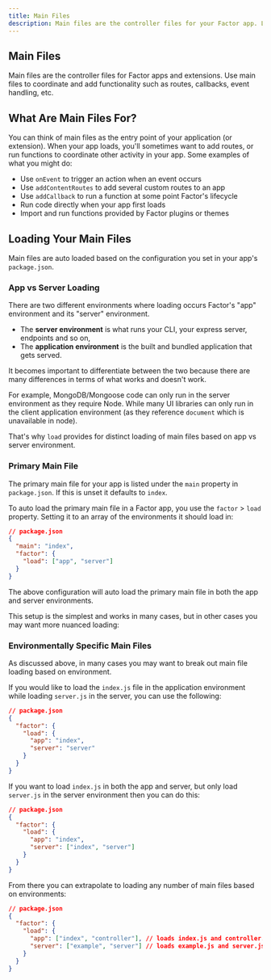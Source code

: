 ```yaml
---
title: Main Files
description: Main files are the controller files for your Factor app. Learn how to load and use them.
---
```


## Main Files

Main files are the controller files for Factor apps and extensions. Use main files to coordinate and add functionality such as routes, callbacks, event handling, etc.

## What Are Main Files For?

You can think of main files as the entry point of your application (or extension). When your app loads, you'll sometimes want to add routes, or run functions to coordinate other activity in your app. Some examples of what you might do:

- Use `onEvent` to trigger an action when an event occurs
- Use `addContentRoutes` to add several custom routes to an app
- Use `addCallback` to run a function at some point Factor's lifecycle
- Run code directly when your app first loads
- Import and run functions provided by Factor plugins or themes

## Loading Your Main Files

Main files are auto loaded based on the configuration you set in your app's `package.json`.

### App vs Server Loading

There are two different environments where loading occurs Factor's "app" environment and its "server" environment.

- The **server environment** is what runs your CLI, your express server, endpoints and so on,
- The **application environment** is the built and bundled application that gets served.

It becomes important to differentiate between the two because there are many differences in terms of what works and doesn't work.

For example, MongoDB/Mongoose code can only run in the server environment as they require Node. While many UI libraries can only run in the client application environment (as they reference `document` which is unavailable in node).

That's why `load` provides for distinct loading of main files based on app vs server environment.

### Primary Main File

The primary main file for your app is listed under the `main` property in `package.json`. If this is unset it defaults to `index`.

To auto load the primary main file in a Factor app, you use the `factor` > `load` property. Setting it to an array of the environments it should load in:

```json
// package.json
{
  "main": "index",
  "factor": {
    "load": ["app", "server"]
  }
}
```

The above configuration will auto load the primary main file in both the app and server environments.

This setup is the simplest and works in many cases, but in other cases you may want more nuanced loading:

### Environmentally Specific Main Files

As discussed above, in many cases you may want to break out main file loading based on environment.

If you would like to load the `index.js` file in the application environment while loading `server.js` in the server, you can use the following:

```json
// package.json
{
  "factor": {
    "load": {
      "app": "index",
      "server": "server"
    }
  }
}
```

If you want to load `index.js` in both the app and server, but only load `server.js` in the server environment then you can do this:

```json
// package.json
{
  "factor": {
    "load": {
      "app": "index",
      "server": ["index", "server"]
    }
  }
}
```

From there you can extrapolate to loading any number of main files based on environments:

```json
// package.json
{
  "factor": {
    "load": {
      "app": ["index", "controller"], // loads index.js and controller.js in app
      "server": ["example", "server"] // loads example.js and server.js in server
    }
  }
}
```
